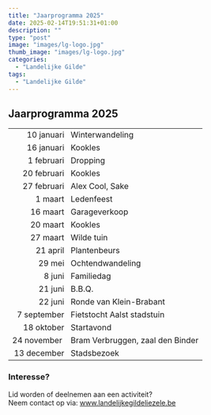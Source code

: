 ```yaml
---
title: "Jaarprogramma 2025"
date: 2025-02-14T19:51:31+01:00
description: ""
type: "post"
image: "images/lg-logo.jpg"
thumb_image: "images/lg-logo.jpg"
categories:
  - "Landelijke Gilde"
tags:
  - "Landelijke Gilde"
---
```



## Jaarprogramma 2025

<table>
<tr><td style="text-align: right; padding-right: 5px;">10 januari</td><td>Winterwandeling</td></tr>
<tr><td style="text-align: right; padding-right: 5px;">16 januari</td><td>Kookles</td></tr>
<tr><td style="text-align: right; padding-right: 5px;">1 februari</td><td>Dropping</td></tr>
<tr><td style="text-align: right; padding-right: 5px;">20 februari</td><td>Kookles</td></tr>
<tr><td style="text-align: right; padding-right: 5px;">27 februari</td><td>Alex Cool, Sake</td></tr>
<tr><td style="text-align: right; padding-right: 5px;">1 maart</td><td>Ledenfeest</td></tr>
<tr><td style="text-align: right; padding-right: 5px;">16 maart</td><td>Garageverkoop</td></tr>
<tr><td style="text-align: right; padding-right: 5px;">20 maart</td><td>Kookles</td></tr>
<tr><td style="text-align: right; padding-right: 5px;">27 maart</td><td>Wilde tuin</td></tr>
<tr><td style="text-align: right; padding-right: 5px;">21 april</td><td>Plantenbeurs</td></tr>
<tr><td style="text-align: right; padding-right: 5px;">29 mei</td><td>Ochtendwandeling</td></tr>
<tr><td style="text-align: right; padding-right: 5px;">8 juni</td><td>Familiedag</td></tr>
<tr><td style="text-align: right; padding-right: 5px;">21 juni</td><td>B.B.Q.</td></tr>
<tr><td style="text-align: right; padding-right: 5px;">22 juni</td><td>Ronde van Klein-Brabant</td></tr>
<tr><td style="text-align: right; padding-right: 5px;">7 september</td><td>Fietstocht Aalst stadstuin</td></tr>
<tr><td style="text-align: right; padding-right: 5px;">18 oktober</td><td>Startavond</td></tr>
<tr><td style="text-align: right; padding-right: 5px;">24 november&nbsp;</td><td>Bram Verbruggen, zaal den Binder</td></tr>
<tr><td style="text-align: right; padding-right: 5px;">13 december</td><td>Stadsbezoek</td></tr>
</tr>
</table>

### Interesse?
Lid worden of deelnemen aan een activiteit?<br />
Neem contact op via: www.landelijkegildeliezele.be
